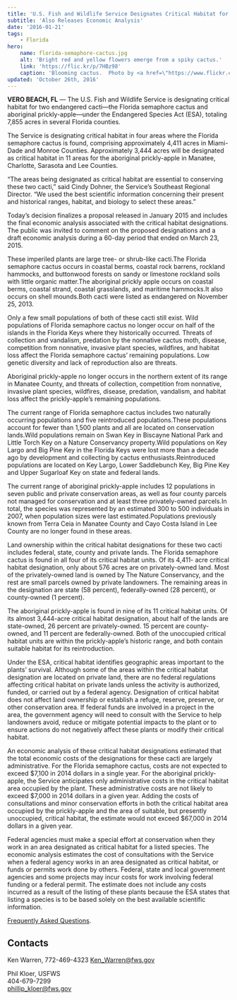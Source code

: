 ```yaml
---
title: 'U.S. Fish and Wildlife Service Designates Critical Habitat for Two South Florida Cacti'
subtitle: 'Also Releases Economic Analysis'
date: '2016-01-21'
tags:
    - Florida
hero:
    name: florida-semaphore-cactus.jpg
    alt: 'Bright red and yellow flowers emerge from a spiky cactus.'
    link: 'https://flic.kr/p/7HBz98'
    caption: 'Blooming cactus.  Photo by <a href=\"https://www.flickr.com/photos/wiredwitch/\" target=\"_blank\">Ketzirah Lesser</a>, <a href=\"https://creativecommons.org/licenses/by-sa/2.0/\" target=\"_blank\">CC BY-SA 2.0</a>.'
updated: 'October 26th, 2016'
---
```


**VERO BEACH, FL** &mdash; The U.S. Fish and Wildlife Service is designating critical habitat for two endangered cacti—the Florida semaphore cactus and aboriginal prickly-apple—under the Endangered Species Act (ESA), totaling 7,855 acres in several Florida counties.

The Service is designating critical habitat in four areas where the Florida semaphore cactus is found, comprising approximately 4,411 acres in Miami-Dade and Monroe Counties.  Approximately 3,444 acres will be designated as critical habitat in 11 areas for the aboriginal prickly-apple in Manatee, Charlotte, Sarasota and Lee Counties.  

“The areas being designated as critical habitat are essential to conserving these two cacti,” said Cindy Dohner, the Service’s Southeast Regional Director.  “We used the best scientific information concerning their present and historical ranges, habitat, and biology to select these areas.”

Today’s decision finalizes a proposal released in January 2015 and includes the final economic analysis associated with the critical habitat designations. The public was invited to comment on the proposed designations and a draft economic analysis during a 60-day period that ended on March 23, 2015.

These imperiled plants are large tree- or shrub-like cacti.The Florida semaphore cactus occurs in coastal berms, coastal rock barrens, rockland hammocks, and buttonwood forests on sandy or limestone rockland soils with little organic matter.The aboriginal prickly apple occurs on coastal berms, coastal strand, coastal grasslands, and maritime hammocks.It also occurs on shell mounds.Both cacti were listed as endangered on November 25, 2013.

Only a few small populations of both of these cacti still exist.  Wild populations of Florida semaphore cactus no longer occur on half of the islands in the Florida Keys where they historically occurred.  Threats of collection and vandalism, predation by the nonnative cactus moth, disease, competition from nonnative, invasive plant species, wildfires, and habitat loss affect the Florida semaphore cactus’ remaining populations.  Low genetic diversity and lack of reproduction also are threats.

Aboriginal prickly-apple no longer occurs in the northern extent of its range in Manatee County, and threats of collection, competition from nonnative, invasive plant species, wildfires, disease, predation, vandalism, and habitat loss affect the prickly-apple’s remaining populations.

The current range of Florida semaphore cactus includes two naturally occurring populations and five reintroduced populations.These populations account for fewer than 1,500 plants and all are located on conservation lands.Wild populations remain on Swan Key in Biscayne National Park and Little Torch Key on a Nature Conservancy property.Wild populations on Key Largo and Big Pine Key in the Florida Keys were lost more than a decade ago by development and collecting by cactus enthusiasts.Reintroduced populations are located on Key Largo, Lower Saddlebunch Key, Big Pine Key and Upper Sugarloaf Key on state and federal lands.

The current range of aboriginal prickly-apple includes 12 populations in seven public and private conservation areas, as well as four county parcels not managed for conservation and at least three privately-owned parcels.In total, the species was represented by an estimated 300 to 500 individuals in 2007, when population sizes were last estimated.Populations previously known from Terra Ceia in Manatee County and Cayo Costa Island in Lee County are no longer found in these areas.

Land ownership within the critical habitat designations for these two cacti includes federal, state, county and private lands.  The Florida semaphore cactus is found in all four of its critical habitat units.  Of its 4,411- acre critical habitat designation, only about 576 acres are on privately-owned land.  Most of the privately-owned land is owned by The Nature Conservancy, and the rest are small parcels owned by private landowners.  The remaining areas in the designation are state (58 percent), federally-owned (28 percent), or county-owned (1 percent).

The aboriginal prickly-apple is found in nine of its 11 critical habitat units.  Of its almost 3,444-acre critical habitat designation, about half of the lands are state-owned, 26 percent are privately-owned. 15 percent are county-owned, and 11 percent are federally-owned.  Both of the unoccupied critical habitat units are within the prickly-apple’s historic range, and both contain suitable habitat for its reintroduction.

Under the ESA, critical habitat identifies geographic areas important to the plants’ survival.  Although some of the areas within the critical habitat designation are located on private land, there are no federal regulations affecting critical habitat on private lands unless the activity is authorized, funded, or carried out by a federal agency.  Designation of critical habitat does not affect land ownership or establish a refuge, reserve, preserve, or other conservation area.  If federal funds are involved in a project in the area, the government agency will need to consult with the Service to help landowners avoid, reduce or mitigate potential impacts to the plant or to ensure actions do not negatively affect these plants or modify their critical habitat.

An economic analysis of these critical habitat designations estimated that the total economic costs of the designations for these cacti are largely administrative.  For the Florida semaphore cactus, costs are not expected to exceed $7,100 in 2014 dollars in a single year.  For the aboriginal prickly-apple, the Service anticipates only administrative costs in the critical habitat area occupied by the plant.  These administrative costs are not likely to exceed $7,000 in 2014 dollars in a given year.  Adding the costs of consultations and minor conservation efforts in both the critical habitat area occupied by the prickly-apple and the area of suitable, but presently unoccupied, critical habitat, the estimate would not exceed $67,000 in 2014 dollars in a given year.

Federal agencies must make a special effort at conservation when they work in an area designated as critical habitat for a listed species.  The economic analysis estimates the cost of consultations with the Service when a federal agency works in an area designated as critical habitat, or funds or permits work done by others.  Federal, state and local government agencies and some projects may incur costs for work involving federal funding or a federal permit.  The estimate does not include any costs incurred as a result of the listing of these plants because the ESA states that listing a species is to be based solely on the best available scientific information.

[Frequently Asked Questions](http://fws.gov/southeast/news/pdf/two-south-florida-cacti-faqs.pdf).

## Contacts

Ken Warren,  772-469-4323
Ken_Warren@fws.gov

Phil Kloer, USFWS  
404-679-7299  
[phillip_kloer@fws.gov](mailto:phillip_kloer@fws.gov)
